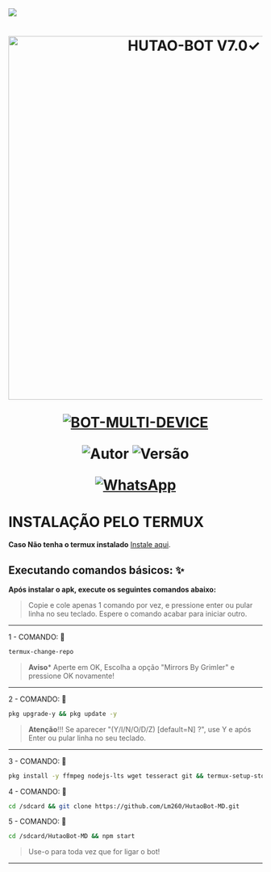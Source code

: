 <img src="https://readme-typing-svg.herokuapp.com/?font=mono&size=30&duration=4000&color=836FFF&center=falso&vCenter=falso&lines=𝐻𝑢𝑡𝑎𝑜+𝐵𝑜𝑡+𝑀𝐷✰+V7.0✓;𝐁𝐎𝐓+𝐌𝐔𝐋𝐓𝐈+𝐃𝐄𝐕𝐈𝐂𝐄;✰✰✰✰✰">      

<h1 align="center">
<p>
<img src= "https://telegra.ph/file/9995a29f1d349be4495a0.jpg" alt="HUTAO-BOT V7.0✓" width="720">
</p>

<p align="center">
<a href="#"><img title="BOT-MULTI-DEVICE" src="https://img.shields.io/badge/BOT•MULTI•DEVICE-blue?&style=for-the-badge"></a>
</p>

<p align="center">
<img title="Autor" src="https://img.shields.io/badge/Autor-@Lm-orange.svg?style=for-the-badge&logo=github"></a>
<img title="Versão" src="https://img.shields.io/badge/Versão-7.0-orange.svg?style=for-the-badge&logo=github"></a>
</p>

<div align="center">
  
[![WhatsApp](https://img.shields.io/badge/Suporte-25D366?style=for-the-badge&logo=whatsapp&logoColor=white)](https://wa.me/559284899228)
</div>

# INSTALAÇÃO PELO TERMUX

**Caso Não tenha o termux instalado**
[Instale aqui](https://www.mediafire.com/file/0npdmv51pnttps0/com.termux_0.119.1-119_minAPI21(arm64-v8a,armeabi-v7a,x86,x86_64)(nodpi)_apkmirror.com.apk/file).

## Executando comandos básicos: ✨

**Após instalar o apk, execute os seguintes comandos abaixo:**

> Copie e cole apenas 1 comando por vez, e pressione enter ou pular linha no seu teclado.
> Espere o comando acabar para iniciar outro. 
------------------
1 - COMANDO: 🌸
````bash
termux-change-repo
````
> **Aviso*** Aperte em OK, Escolha a opção "Mirrors By Grimler" e pressione OK novamente!
------------------
2 - COMANDO: 🌸
````bash
pkg upgrade-y && pkg update -y
````
> **Atenção**!!!
> Se aparecer "(Y/I/N/O/D/Z) [default=N] ?", use Y e após Enter ou pular linha no seu teclado.
------------------
3 - COMANDO: 🌸
````bash
pkg install -y ffmpeg nodejs-lts wget tesseract git && termux-setup-storage
````
4 - COMANDO: 🌸
````bash
cd /sdcard && git clone https://github.com/Lm260/HutaoBot-MD.git
````
5 - COMANDO: 🌸
````bash
cd /sdcard/HutaoBot-MD && npm start
````
> Use-o para toda vez que for ligar o bot!
------------------
